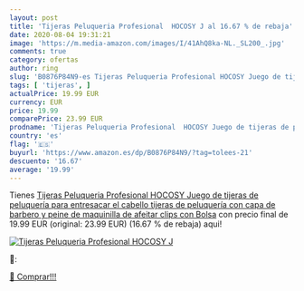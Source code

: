 ```yaml
---
layout: post
title: 'Tijeras Peluqueria Profesional  HOCOSY J al 16.67 % de rebaja'
date: 2020-08-04 19:31:21
image: 'https://m.media-amazon.com/images/I/41AhQ8ka-NL._SL200_.jpg'
comments: true
category: ofertas
author: ring
slug: 'B0876P84N9-es Tijeras Peluqueria Profesional HOCOSY Juego de tijeras de...'
tags: [ 'tijeras', ]
actualPrice: 19.99 EUR
currency: EUR
price: 19.99
comparePrice: 23.99 EUR
prodname: 'Tijeras Peluqueria Profesional  HOCOSY Juego de tijeras de peluquería para entresacar el cabello  tijeras de peluquería con capa de barbero y peine de maquinilla de afeitar  clips  con Bolsa'
country: 'es'
flag: '🇪🇸'
buyurl: 'https://www.amazon.es/dp/B0876P84N9/?tag=tolees-21'
descuento: '16.67'
average: '19.99'
---
```


Tienes [Tijeras Peluqueria Profesional  HOCOSY Juego de tijeras de peluquería para entresacar el cabello  tijeras de peluquería con capa de barbero y peine de maquinilla de afeitar  clips  con Bolsa](https://www.amazon.es/dp/B0876P84N9/?tag=tolees-21) con precio final de  19.99 EUR (original: 23.99 EUR) (16.67 %  de rebaja) aqui!

[![Tijeras Peluqueria Profesional  HOCOSY J](https://m.media-amazon.com/images/I/41AhQ8ka-NL._SL200_.jpg)](https://www.amazon.es/dp/B0876P84N9/?tag=tolees-21)

🔎:


[🛒 Comprar!!!](https://www.amazon.es/dp/B0876P84N9/?tag=tolees-21)
